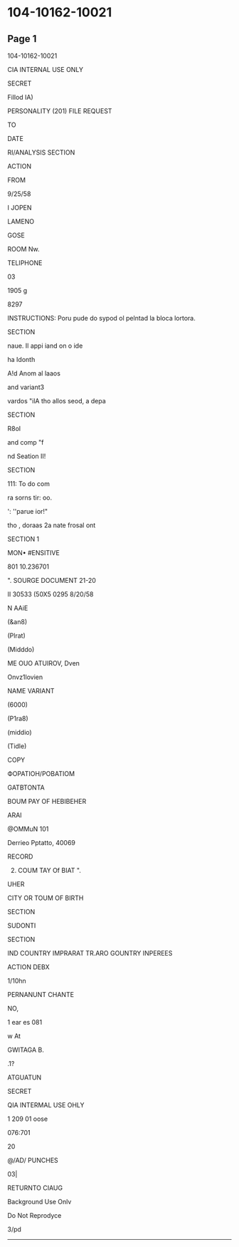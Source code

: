 # 104-10162-10021

## Page 1

104-10162-10021

CIA INTERNAL USE ONLY

SECRET

Fillod IA)

PERSONALITY (201) FILE REQUEST

TO

DATE

RI/ANALYSIS SECTION

ACTION

FROM

9/25/58

I JOPEN

LAMENO

GOSE

ROOM Nw.

TELIPHONE

03

1905 g

8297

INSTRUCTIONS: Poru pude do sypod ol pelntad la bloca lortora.

SECTION

naue. Il appi iand on o ide

ha Idonth

A!d Anom al laaos

and variant3

vardos "ilA tho allos seod, a depa

SECTION

R8ol

and comp "f

nd Seation II!

SECTION

111: To do com

ra sorns tir: oo.

': ''parue ior!"

tho , doraas 2a nate frosal ont

SECTION 1

MON• #ENSITIVE

801 10.236701

". SOURGE DOCUMENT 21-20

II 30533 (50X5 0295 8/20/58

N AAiE

(&an8)

(Plrat)

(Midddo)

ME OUO ATUIROV, Dven

Onvz1lovien

NAME VARIANT

(6000)

(P1ra8)

(middio)

(Tidle)

COPY

ФОРАТІОН/РОВАТІОМ

GATBTONTA

BOUM PAY OF HEBIBEHER

ARAI

@OMMuN 101

Derrieo Pptatto, 40069

RECORD

2. COUM TAY Of BIAT ".

UHER

CITY OR TOUM OF BIRTH

SECTION

SUDONTI

SECTION

IND COUNTRY IMPRARAT TR.ARO GOUNTRY INPEREES

ACTION DEBX

1/10hn

PERNANUNT CHANTE

NO,

1 ear es 081

w At

GWITAGA B.

.1?

ATGUATUN

SECRET

QIA INTERMAL USE OHLY

1 209 01 oose

076:701

20

@/AD/ PUNCHES

03|

RETURNTO CIAUG

Background Use Onlv

Do Not Reprodyce

3/pd

---

